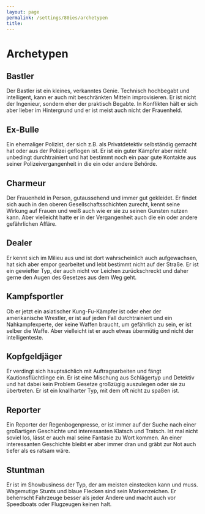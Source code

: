 ```yaml
---
layout: page
permalink: /settings/80ies/archetypen
title: 
---
```


# Archetypen

## Bastler

Der Bastler ist ein kleines, verkanntes Genie. Technisch hochbegabt und intelligent, kann er auch mit beschränkten Mitteln improvisieren. Er ist nicht der Ingenieur, sondern eher der praktisch Begabte. In Konflikten hält er sich aber lieber im Hintergrund und er ist meist auch nicht der Frauenheld.

## Ex-Bulle

Ein ehemaliger Polizist, der sich z.B. als Privatdetektiv selbständig gemacht hat oder aus der Polizei geflogen ist. Er ist ein guter Kämpfer aber nicht unbedingt durchtrainiert und hat bestimmt noch ein paar gute Kontakte aus seiner Polizeivergangenheit in die ein oder andere Behörde.

## Charmeur

Der Frauenheld in Person, gutaussehend und immer gut gekleidet. Er findet sich auch in den oberen Gesellschaftsschichten zurecht, kennt seine Wirkung auf Frauen und weiß auch wie er sie zu seinen Gunsten nutzen kann. Aber vielleicht hatte er in der Vergangenheit auch die ein oder andere gefährlichen Affäre.

## Dealer

Er kennt sich im Milieu aus und ist dort wahrscheinlich auch aufgewachsen, hat sich aber empor gearbeitet und lebt bestimmt nicht auf der Straße. Er ist ein gewiefter Typ, der auch nicht vor Leichen zurückschreckt und daher gerne den Augen des Gesetzes aus dem Weg geht.

## Kampfsportler

Ob er jetzt ein asiatischer Kung-Fu-Kämpfer ist oder eher der amerikanische Wrestler, er ist auf jeden Fall durchtrainiert und ein Nahkampfexperte, der keine Waffen braucht, um gefährlich zu sein, er ist selber die Waffe. Aber vielleicht ist er auch etwas übermütig und nicht der intelligenteste.

## Kopfgeldjäger

Er verdingt sich hauptsächlich mit Auftragsarbeiten und fängt Kautionsflüchtlinge ein. Er ist eine Mischung aus Schlägertyp und Detektiv und hat dabei kein Problem Gesetze großzügig auszulegen oder sie zu übertreten. Er ist ein knallharter Typ, mit dem oft nicht zu spaßen ist.

## Reporter

Ein Reporter der Regenbogenpresse, er ist immer auf der Suche nach einer großartigen Geschichte und interessanten Klatsch und Tratsch. Ist mal nicht soviel los, lässt er auch mal seine Fantasie zu Wort kommen. An einer interessanten Geschichte bleibt er aber immer dran und gräbt zur Not auch tiefer als es ratsam wäre.

## Stuntman

Er ist im Showbusiness der Typ, der am meisten einstecken kann und muss. Wagemutige Stunts und blaue Flecken sind sein Markenzeichen. Er beherrscht Fahrzeuge besser als jeder Andere und macht auch vor Speedboats oder Flugzeugen keinen halt.

